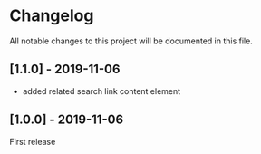 # Changelog
All notable changes to this project will be documented in this file.

## [1.1.0] - 2019-11-06

* added related search link content element

## [1.0.0] - 2019-11-06

First release